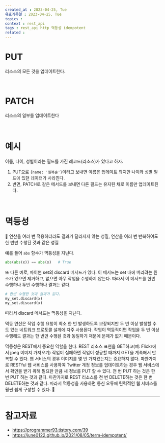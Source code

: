 ```yaml
---
created_at : 2023-04-25, Tue
유효기록일 : 2023-04-25, Tue
topics : 
context : rest_api 
tags : rest_api http 멱등성 idempotent
related : 
---
```

# PUT
리소스의 모든 것을 업데이트한다.

<br>

# PATCH
리소스의 일부를 업데이트한다

<br>

# 예시

이름, 나이, 성별이라는 필드를 가진 레코드(리소스)가 있다고 하자.
1. PUT으로 `{name: '킬복순'}`이라고 보내면 이름은 업데이트 되지만 나이와 성별 필드에 있던 데이터가 사라진다.
2. 반면, PATCH로 같은 메서드를 보내면 다른 필드는 유지된 채로 이름만 업데이트된다.

<br>

# 멱등성
📝 연산을 여러 번 적용하더라도 결과가 달라지지 않는 성질, 연산을 여러 번 반복하여도 한 번만 수행된 것과 같은 성질

예를 들어 `abs` 함수가 멱등성을 지닌다.
```python
abs(abs(x)) == abs(x)   # True
```

또 다른 예로, 파이썬 set의 discard 메서드가 있다. 이 메서드는 set 내에 버리려는 원소가 있으면 제거하고, 없으면 아무 작업을 수행하지 않는다. 따라서 이 메서드를 한번 수행하나 두번 수행하나 결과는 같다.
```python
# 한번 수행한 것과 결과가 같다.
my_set.discard(x)
my_set.discard(x)
```

따라서 discard 메서드는 멱등성을 지닌다.

멱등 연산은 작업 수행 요청이 최소 한 번 발생하도록 보장되지만 두 번 이상 발생할 수도 있는 네트워크 프로토콜 설계에 자주 사용된다. 작업이 멱등적이면 작업을 두 번 이상 수행해도 결과는 한 번만 수행된 것과 동일하기 때문에 문제가 없기 때문이다.

멱등성은 REST에서 중요한 역할을 한다. REST 리소스 표현을 GET하고(예: Flickr에서 jpeg 이미지 가져오기) 작업이 실패하면 작업이 성공할 때까지 GET을 계속해서 반복할 수 있다. 웹 서비스의 경우 이미지를 몇 번 가져왔는지는 중요하지 않다. 마찬가지로 RESTful 웹 서비스를 사용하여 Twitter 계정 정보를 업데이트하는 경우 웹 서비스에서 확인을 받기 위해 필요한 만큼 새 정보를 PUT 할 수 있다. 천 번 PUT 하는 것은 한 번 PUT 하는 것과 같다. 마찬가지로 REST 리소스를 천 번 DELETE하는 것은 한 번 DELETE하는 것과 같다. 따라서 멱등성을 사용하면 통신 오류에 탄력적인 웹 서비스를 훨씬 쉽게 구성할 수 있다.

<br>

---
# 참고자료
- https://programmer93.tistory.com/39
- https://june0122.github.io/2021/08/05/term-idempotent/

[^1]: